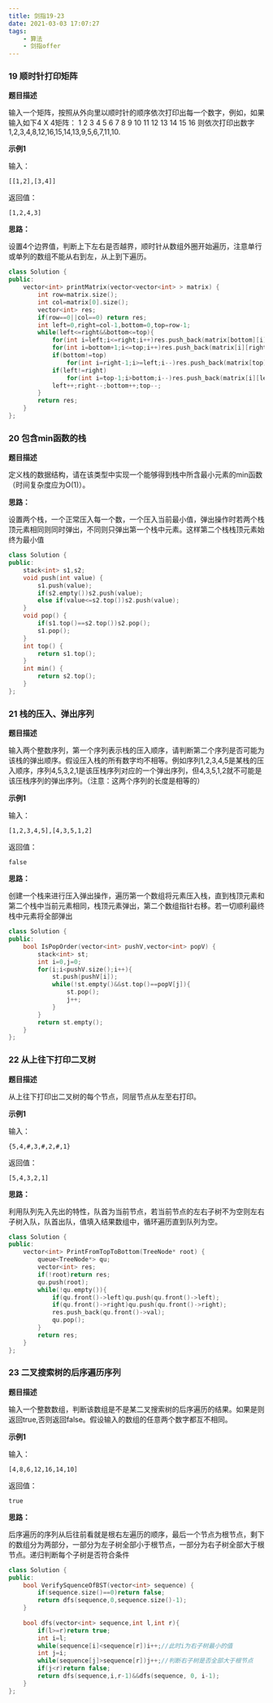 ```yaml
---
title: 剑指19-23
date: 2021-03-03 17:07:27
tags:
	- 算法
	- 剑指offer
---
```


### 19 顺时针打印矩阵

**题目描述**

输入一个矩阵，按照从外向里以顺时针的顺序依次打印出每一个数字，例如，如果输入如下4 X 4矩阵： 1 2 3 4 5 6 7 8 9 10 11 12 13 14 15 16 则依次打印出数字1,2,3,4,8,12,16,15,14,13,9,5,6,7,11,10.

**示例1**

输入：

```
[[1,2],[3,4]]
```

返回值：

```
[1,2,4,3]
```

<!-- more -->

**思路：**

设置4个边界值，判断上下左右是否越界，顺时针从数组外圈开始遍历，注意单行或单列的数组不能从右到左，从上到下遍历。

```c++
class Solution {
public:
    vector<int> printMatrix(vector<vector<int> > matrix) {
        int row=matrix.size();
        int col=matrix[0].size();
        vector<int> res;
        if(row==0||col==0) return res;
        int left=0,right=col-1,bottom=0,top=row-1;
        while(left<=right&&bottom<=top){
            for(int i=left;i<=right;i++)res.push_back(matrix[bottom][i]);
            for(int i=bottom+1;i<=top;i++)res.push_back(matrix[i][right]);
            if(bottom!=top)
                for(int i=right-1;i>=left;i--)res.push_back(matrix[top][i]);
            if(left!=right)
                for(int i=top-1;i>bottom;i--)res.push_back(matrix[i][left]);
            left++;right--;bottom++;top--;
        }
        return res;
    }
};
```

### 20 包含min函数的栈

**题目描述**

定义栈的数据结构，请在该类型中实现一个能够得到栈中所含最小元素的min函数（时间复杂度应为O(1)）。

**思路：**

设置两个栈，一个正常压入每一个数，一个压入当前最小值，弹出操作时若两个栈顶元素相同则同时弹出，不同则只弹出第一个栈中元素。这样第二个栈栈顶元素始终为最小值

```c++
class Solution {
public:
    stack<int> s1,s2;
    void push(int value) {
        s1.push(value);
        if(s2.empty())s2.push(value);
        else if(value<=s2.top())s2.push(value);
    }
    void pop() {
        if(s1.top()==s2.top())s2.pop();
        s1.pop();
    }
    int top() {
        return s1.top();
    }
    int min() {
        return s2.top();
    }
};
```

### 21 栈的压入、弹出序列

**题目描述**

输入两个整数序列，第一个序列表示栈的压入顺序，请判断第二个序列是否可能为该栈的弹出顺序。假设压入栈的所有数字均不相等。例如序列1,2,3,4,5是某栈的压入顺序，序列4,5,3,2,1是该压栈序列对应的一个弹出序列，但4,3,5,1,2就不可能是该压栈序列的弹出序列。（注意：这两个序列的长度是相等的）

**示例1**

输入：

```
[1,2,3,4,5],[4,3,5,1,2]
```

返回值：

```
false
```

**思路：**

创建一个栈来进行压入弹出操作，遍历第一个数组将元素压入栈，直到栈顶元素和第二个栈中当前元素相同，栈顶元素弹出，第二个数组指针右移。若一切顺利最终栈中元素将全部弹出

```c++
class Solution {
public:
    bool IsPopOrder(vector<int> pushV,vector<int> popV) {
        stack<int> st;
        int i=0,j=0;
        for(i;i<pushV.size();i++){
            st.push(pushV[i]);
            while(!st.empty()&&st.top()==popV[j]){
                st.pop();
                j++;
            }
        }
        return st.empty();
    }
};
```

### 22 从上往下打印二叉树

**题目描述**

从上往下打印出二叉树的每个节点，同层节点从左至右打印。

**示例1**

输入：

```
{5,4,#,3,#,2,#,1}
```

返回值：

```
[5,4,3,2,1]
```

**思路：**

利用队列先入先出的特性，队首为当前节点，若当前节点的左右子树不为空则左右子树入队，队首出队，值填入结果数组中，循环遍历直到队列为空。

```c++
class Solution {
public:
    vector<int> PrintFromTopToBottom(TreeNode* root) {
        queue<TreeNode*> qu;
        vector<int> res;
        if(!root)return res;
        qu.push(root);
        while(!qu.empty()){
            if(qu.front()->left)qu.push(qu.front()->left);
            if(qu.front()->right)qu.push(qu.front()->right);
            res.push_back(qu.front()->val);
            qu.pop();
        }
        return res;
    }
};
```

### 23 二叉搜索树的后序遍历序列

**题目描述**

输入一个整数数组，判断该数组是不是某二叉搜索树的后序遍历的结果。如果是则返回true,否则返回false。假设输入的数组的任意两个数字都互不相同。

**示例1**

输入：

```
[4,8,6,12,16,14,10]
```

返回值：

```
true
```

**思路：**

后序遍历的序列从后往前看就是根右左遍历的顺序，最后一个节点为根节点，剩下的数组分为两部分，一部分为左子树全部小于根节点，一部分为右子树全部大于根节点。递归判断每个子树是否符合条件

```c++
class Solution {
public:
    bool VerifySquenceOfBST(vector<int> sequence) {
        if(sequence.size()==0)return false;
        return dfs(sequence,0,sequence.size()-1);
    }
    
    bool dfs(vector<int> sequence,int l,int r){
        if(l>=r)return true;
        int i=l;
        while(sequence[i]<sequence[r])i++;//此时i为右子树最小的值
        int j=i;
        while(sequence[j]>sequence[r])j++;//判断右子树是否全部大于根节点
        if(j<r)return false;
        return dfs(sequence,i,r-1)&&dfs(sequence, 0, i-1);
    }
};
```

